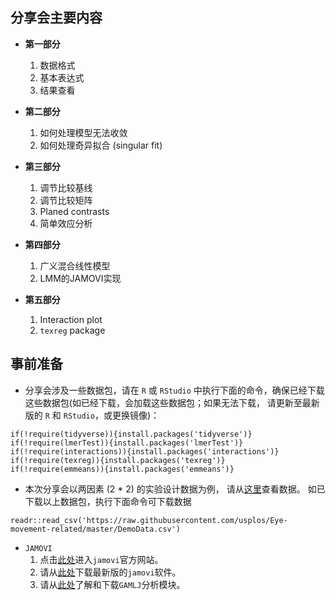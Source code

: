 ## 分享会主要内容

* **第一部分**
  1. 数据格式
  2. 基本表达式
  3. 结果查看

* **第二部分**
  1. 如何处理模型无法收敛
  2. 如何处理奇异拟合 (singular fit)

* **第三部分**
  1.	调节比较基线
  2.	调节比较矩阵
  3.	Planed contrasts
  4.	简单效应分析

* **第四部分**
  1.	广义混合线性模型
  2. LMM的JAMOVI实现

* **第五部分**
  1. Interaction plot
  2. `texreg` package

## 事前准备

* 分享会涉及一些数据包，请在 `R` 或 `RStudio` 中执行下面的命令，确保已经下载这些数据包(如已经下载，会加载这些数据包；如果无法下载，
请更新至最新版的 `R` 和 `RStudio`，或更换镜像)：
```
if(!require(tidyverse)){install.packages('tidyverse')}
if(!require(lmerTest)){install.packages('lmerTest')}
if(!require(interactions)){install.packages('interactions')}
if(!require(texreg)){install.packages('texreg')}
if(!require(emmeans)){install.packages('emmeans')}
```


* 本次分享会以两因素 (2 * 2) 的实验设计数据为例，
请从[这里](https://github.com/usplos/Eye-movement-related/blob/master/DemoData.csv)查看数据。
如已下载以上数据包，执行下面命令可下载数据
```
readr::read_csv('https://raw.githubusercontent.com/usplos/Eye-movement-related/master/DemoData.csv')
```

* `JAMOVI`
  1. 点击[此处](https://www.jamovi.org/)进入`jamovi`官方网站。
  2. 请从[此处](https://www.jamovi.org/download.html)下载最新版的`jamovi`软件。
  3. 请从[此处](https://mcfanda.github.io/gamlj_docs/)了解和下载`GAMLJ`分析模块。




